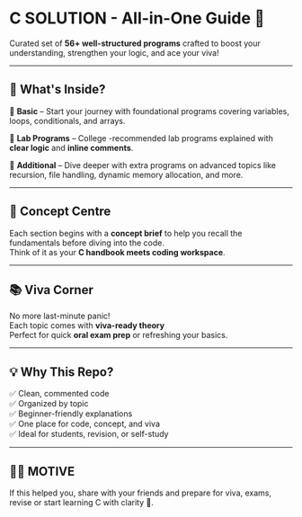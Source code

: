 # C SOLUTION - All-in-One Guide 🎯

Curated set of **56+ well-structured programs** crafted to boost your understanding, strengthen your logic, and ace your viva!

---

## 🚀 What's Inside?

🔹 **Basic** – Start your journey with foundational programs covering variables, loops, conditionals, and arrays.

🔹 **Lab Programs** – College -recommended lab programs explained with **clear logic** and **inline comments**.

🔹 **Additional** – Dive deeper with extra programs on advanced topics like recursion, file handling, dynamic memory allocation, and more.

---

## 🎯 Concept Centre

Each section begins with a **concept brief** to help you recall the fundamentals before diving into the code.  
Think of it as your **C handbook meets coding workspace**.

---

## 📚 Viva Corner

No more last-minute panic!  
Each topic comes with **viva-ready theory** 
<br>
Perfect for quick **oral exam prep** or refreshing your basics.

---

## 💡 Why This Repo?

✅ Clean, commented code  
✅ Organized by topic  
✅ Beginner-friendly explanations  
✅ One place for code, concept, and viva  
✅ Ideal for students, revision, or self-study

---

## 👩‍💻 MOTIVE

If this helped you, share with your friends and prepare for viva, exams, revise or start learning C with clarity 💙.




